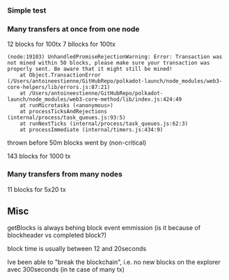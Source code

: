 ### Simple test

### Many transfers at once from one node

12 blocks for 100tx
7 bllocks for 100tx

```
(node:19103) UnhandledPromiseRejectionWarning: Error: Transaction was not mined within 50 blocks, please make sure your transaction was properly sent. Be aware that it might still be mined!
    at Object.TransactionError (/Users/antoineestienne/GitHubRepo/polkadot-launch/node_modules/web3-core-helpers/lib/errors.js:87:21)
    at /Users/antoineestienne/GitHubRepo/polkadot-launch/node_modules/web3-core-method/lib/index.js:424:49
    at runMicrotasks (<anonymous>)
    at processTicksAndRejections (internal/process/task_queues.js:93:5)
    at runNextTicks (internal/process/task_queues.js:62:3)
    at processImmediate (internal/timers.js:434:9)
```

thrown before 50m blocks went by (non-critical)

143 blocks for 1000 tx

### Many transfers from many nodes

11 blocks for 5x20 tx

## Misc
getBlocks is always behing block event emmission (is it because of blockheader vs completed block?)

block time is usually between 12 and 20seconds

Ive been able to "break the blockchain", i.e. no new blocks on the explorer avec 300seconds (in te case of many tx)